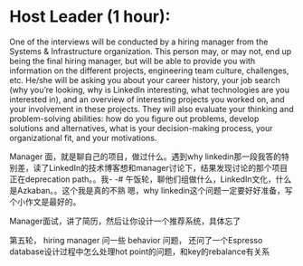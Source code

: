 # Host Leader (1 hour):
One of the interviews will be conducted by a hiring manager from the Systems & Infrastructure organization. This person may, or may not, end up being the final hiring manager, but will be able to provide you with information on the different projects, engineering team culture, challenges, etc. He/she will be asking you about your career history, your job search (why you’re looking, why is LinkedIn interesting, what technologies are you interested in), and an overview of interesting projects you worked on, and your involvement in these projects. They will also evaluate your thinking and problem-solving abilities: how do you figure out problems, develop solutions and alternatives, what is your decision-making process, your organizational fit, and your motivations.


Manager 面，就是聊自己的项目，做过什么。遇到why linkedin那一段我答的特别差，读了LinkedIn的技术博客想和manager讨论下，结果发现讨论的那个项目正在deprecation path。。我- -# 午饭轮，聊他们组做什么，LinkedIn文化，什么是Azkaban。。这个我是真的不熟
嗯，why linkedin这个问题一定要好好准备，写个小作文是最好的。


 Manager面试，讲了简历，然后让你设计一个推荐系统，具体忘了

第五轮， hiring manager 问一些 behavior 问题， 还问了一个Espresso database设计过程中怎么处理hot point的问题，和key的rebalance有关系